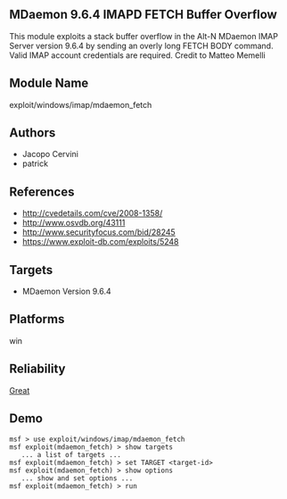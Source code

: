 ## MDaemon 9.6.4 IMAPD FETCH Buffer Overflow

This module exploits a stack buffer overflow in the Alt-N 
MDaemon IMAP Server version 9.6.4 by sending an overly long 
FETCH BODY command. Valid IMAP account credentials are 
required. Credit to Matteo Memelli


## Module Name
exploit/windows/imap/mdaemon_fetch

## Authors
* Jacopo Cervini
* patrick


## References
* http://cvedetails.com/cve/2008-1358/
* http://www.osvdb.org/43111
* http://www.securityfocus.com/bid/28245
* https://www.exploit-db.com/exploits/5248



## Targets
* MDaemon Version 9.6.4


## Platforms
win

## Reliability
[Great](https://github.com/rapid7/metasploit-framework/wiki/Exploit-Ranking)

## Demo

```
msf > use exploit/windows/imap/mdaemon_fetch
msf exploit(mdaemon_fetch) > show targets
   ... a list of targets ...
msf exploit(mdaemon_fetch) > set TARGET <target-id>
msf exploit(mdaemon_fetch) > show options
   ... show and set options ...
msf exploit(mdaemon_fetch) > run
```
    
    